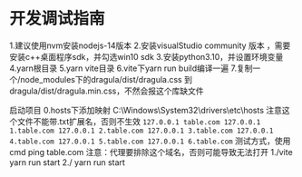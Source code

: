 # 开发调试指南

1.建议使用nvm安装nodejs-14版本
2.安装visualStudio community 版本 ，需要安装c++桌面程序sdk，并勾选win10 sdk
3.安装python3.10，并设置环境变量
4.yarn根目录
5.yarn vite目录
6.vite下yarn run build编译一遍
7.复制一个/node_modules下的dragula/dist/dragula.css 到 dragula/dist/dragula.min.css，不然会报这个库缺文件

启动项目
0.hosts下添加映射
C:\Windows\System32\drivers\etc\hosts 注意这个文件不能带.txt扩展名，否则不生效
``
127.0.0.1 table.com
127.0.0.1 1.table.com
127.0.0.1 2.table.com
127.0.0.1 3.table.com
127.0.0.1 4.table.com
127.0.0.1 5.table.com
127.0.0.1 6.table.com
``
测试方式，使用cmd ping table.com
注意：代理要排除这个域名，否则可能导致无法打开
1./vite yarn run start
2./ yarn run start